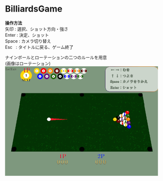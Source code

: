 # BilliardsGame
  
**操作方法**  
矢印  : 選択、ショット方向・強さ  
Enter : 決定、ショット  
Space : カメラ切り替え  
Esc   : タイトルに戻る、ゲーム終了  
  
ナインボールとローテーションの二つのルールを用意  
(画像はローテーション)  
![Alt text](/exefile/playdemo.gif "rotation")
